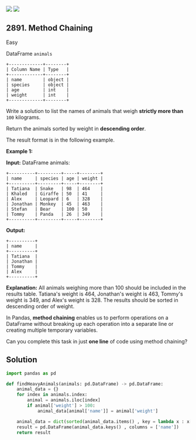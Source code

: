 [![](https://img.shields.io/github/stars/javadev/LeetCode-in-Java?label=Stars&style=flat-square)](https://github.com/javadev/LeetCode-in-Java)
[![](https://img.shields.io/github/forks/javadev/LeetCode-in-Java?label=Fork%20me%20on%20GitHub%20&style=flat-square)](https://github.com/javadev/LeetCode-in-Java/fork)

## 2891\. Method Chaining

Easy

DataFrame `animals` 

    +-------------+--------+ 
    | Column Name | Type   | 
    +-------------+--------+ 
    | name        | object | 
    | species     | object | 
    | age         | int    | 
    | weight      | int    | 
    +-------------+--------+

Write a solution to list the names of animals that weigh **strictly more than** `100` kilograms.

Return the animals sorted by weight in **descending order**.

The result format is in the following example.

**Example 1:**

**Input:** DataFrame animals: 

    +----------+---------+-----+--------+ 
    | name     | species | age | weight | 
    +----------+---------+-----+--------+ 
    | Tatiana  | Snake   | 98  | 464    | 
    | Khaled   | Giraffe | 50  | 41     | 
    | Alex     | Leopard | 6   | 328    | 
    | Jonathan | Monkey  | 45  | 463    | 
    | Stefan   | Bear    | 100 | 50     | 
    | Tommy    | Panda   | 26  | 349    | 
    +----------+---------+-----+--------+

**Output:**

    +----------+ 
    | name     | 
    +----------+ 
    | Tatiana  | 
    | Jonathan | 
    | Tommy    | 
    | Alex     | 
    +----------+

**Explanation:** All animals weighing more than 100 should be included in the results table. Tatiana's weight is 464, Jonathan's weight is 463, Tommy's weight is 349, and Alex's weight is 328. The results should be sorted in descending order of weight.

In Pandas, **method chaining** enables us to perform operations on a DataFrame without breaking up each operation into a separate line or creating multiple temporary variables.

Can you complete this task in just **one line** of code using method chaining?

## Solution

```python
import pandas as pd

def findHeavyAnimals(animals: pd.DataFrame) -> pd.DataFrame:
    animal_data = {}
    for index in animals.index:
        animal = animals.iloc[index]
        if animal['weight'] > 100:
            animal_data[animal['name']] = animal['weight']

    animal_data = dict(sorted(animal_data.items() , key = lambda x : x[1] , reverse = True))
    result = pd.DataFrame(animal_data.keys() , columns = ['name'])
    return result
```